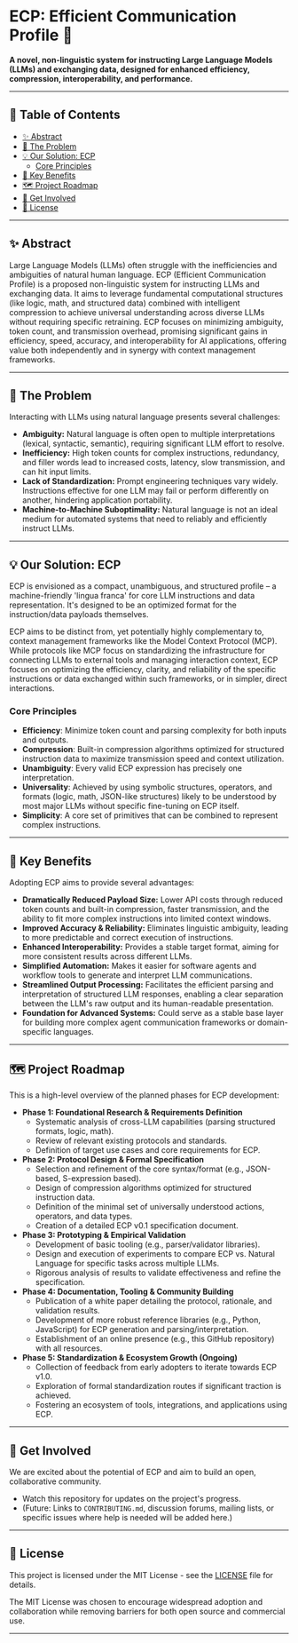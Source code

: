 # ECP: Efficient Communication Profile 🚀

**A novel, non-linguistic system for instructing Large Language Models (LLMs) and exchanging data, designed for enhanced efficiency, compression, interoperability, and performance.**

---

## 📜 Table of Contents

*   [✨ Abstract](#-abstract)
*   [🎯 The Problem](#-the-problem)
*   [💡 Our Solution: ECP](#-our-solution-ecp)
    *   [Core Principles](#core-principles)
*   [🌟 Key Benefits](#-key-benefits)
*   [🗺️ Project Roadmap](#️-project-roadmap)
*   [🤝 Get Involved](#-get-involved)
*   [📄 License](#-license)

---

## ✨ Abstract

Large Language Models (LLMs) often struggle with the inefficiencies and ambiguities of natural human language. ECP (Efficient Communication Profile) is a proposed non-linguistic system for instructing LLMs and exchanging data. It aims to leverage fundamental computational structures (like logic, math, and structured data) combined with intelligent compression to achieve universal understanding across diverse LLMs without requiring specific retraining. ECP focuses on minimizing ambiguity, token count, and transmission overhead, promising significant gains in efficiency, speed, accuracy, and interoperability for AI applications, offering value both independently and in synergy with context management frameworks.

---

## 🎯 The Problem

Interacting with LLMs using natural language presents several challenges:

*   **Ambiguity:** Natural language is often open to multiple interpretations (lexical, syntactic, semantic), requiring significant LLM effort to resolve.
*   **Inefficiency:** High token counts for complex instructions, redundancy, and filler words lead to increased costs, latency, slow transmission, and can hit input limits.
*   **Lack of Standardization:** Prompt engineering techniques vary widely. Instructions effective for one LLM may fail or perform differently on another, hindering application portability.
*   **Machine-to-Machine Suboptimality:** Natural language is not an ideal medium for automated systems that need to reliably and efficiently instruct LLMs.

---

## 💡 Our Solution: ECP

ECP is envisioned as a compact, unambiguous, and structured profile – a machine-friendly 'lingua franca' for core LLM instructions and data representation. It's designed to be an optimized format for the instruction/data payloads themselves.

ECP aims to be distinct from, yet potentially highly complementary to, context management frameworks like the Model Context Protocol (MCP). While protocols like MCP focus on standardizing the infrastructure for connecting LLMs to external tools and managing interaction context, ECP focuses on optimizing the efficiency, clarity, and reliability of the specific instructions or data exchanged within such frameworks, or in simpler, direct interactions.

### Core Principles

*   **Efficiency**: Minimize token count and parsing complexity for both inputs and outputs.
*   **Compression**: Built-in compression algorithms optimized for structured instruction data to maximize transmission speed and context utilization.
*   **Unambiguity**: Every valid ECP expression has precisely one interpretation.
*   **Universality**: Achieved by using symbolic structures, operators, and formats (logic, math, JSON-like structures) likely to be understood by most major LLMs without specific fine-tuning on ECP itself.
*   **Simplicity**: A core set of primitives that can be combined to represent complex instructions.

---

## 🌟 Key Benefits

Adopting ECP aims to provide several advantages:

*   **Dramatically Reduced Payload Size:** Lower API costs through reduced token counts and built-in compression, faster transmission, and the ability to fit more complex instructions into limited context windows.
*   **Improved Accuracy & Reliability:** Eliminates linguistic ambiguity, leading to more predictable and correct execution of instructions.
*   **Enhanced Interoperability:** Provides a stable target format, aiming for more consistent results across different LLMs.
*   **Simplified Automation:** Makes it easier for software agents and workflow tools to generate and interpret LLM communications.
*   **Streamlined Output Processing:** Facilitates the efficient parsing and interpretation of structured LLM responses, enabling a clear separation between the LLM's raw output and its human-readable presentation.
*   **Foundation for Advanced Systems:** Could serve as a stable base layer for building more complex agent communication frameworks or domain-specific languages.

---

## 🗺️ Project Roadmap

This is a high-level overview of the planned phases for ECP development:

*   **Phase 1: Foundational Research & Requirements Definition**
    *   Systematic analysis of cross-LLM capabilities (parsing structured formats, logic, math).
    *   Review of relevant existing protocols and standards.
    *   Definition of target use cases and core requirements for ECP.
*   **Phase 2: Protocol Design & Formal Specification**
    *   Selection and refinement of the core syntax/format (e.g., JSON-based, S-expression based).
    *   Design of compression algorithms optimized for structured instruction data.
    *   Definition of the minimal set of universally understood actions, operators, and data types.
    *   Creation of a detailed ECP v0.1 specification document.
*   **Phase 3: Prototyping & Empirical Validation**
    *   Development of basic tooling (e.g., parser/validator libraries).
    *   Design and execution of experiments to compare ECP vs. Natural Language for specific tasks across multiple LLMs.
    *   Rigorous analysis of results to validate effectiveness and refine the specification.
*   **Phase 4: Documentation, Tooling & Community Building**
    *   Publication of a white paper detailing the protocol, rationale, and validation results.
    *   Development of more robust reference libraries (e.g., Python, JavaScript) for ECP generation and parsing/interpretation.
    *   Establishment of an online presence (e.g., this GitHub repository) with all resources.
*   **Phase 5: Standardization & Ecosystem Growth (Ongoing)**
    *   Collection of feedback from early adopters to iterate towards ECP v1.0.
    *   Exploration of formal standardization routes if significant traction is achieved.
    *   Fostering an ecosystem of tools, integrations, and applications using ECP.

---

## 🤝 Get Involved

We are excited about the potential of ECP and aim to build an open, collaborative community.
*   Watch this repository for updates on the project's progress.
*   (Future: Links to `CONTRIBUTING.md`, discussion forums, mailing lists, or specific issues where help is needed will be added here.)

---

## 📄 License

This project is licensed under the MIT License - see the [LICENSE](LICENSE) file for details.

The MIT License was chosen to encourage widespread adoption and collaboration while removing barriers for both open source and commercial use.

---
